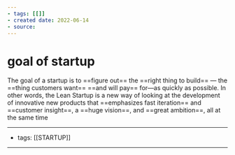 ```yaml
---
- tags: [[]]
- created date: 2022-06-14
- source: 
---
```


# goal of startup

The goal of a startup is to ==figure out== the ==right thing to build== — the ==thing customers want== ==and will pay== for—as quickly as possible. In other words, the Lean Startup is a new way of looking at the development of innovative new products that ==emphasizes fast iteration== and ==customer insight==, a ==huge vision==, and ==great ambition==, all at the same time

---
- tags: [[STARTUP]]
---